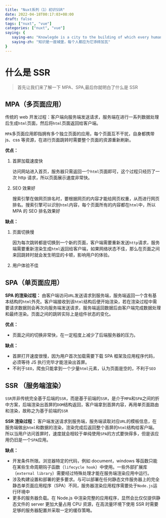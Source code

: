 ```yaml
---
title: "Nuxt系列（1）初识SSR"
date: 2022-04-18T00:17:03+08:00
draft: false
tags: ["nuxt", "vue"]
categories: ["nuxt", "vue"]
saying: {
   saying-en: "Knowlegde is a city to the building of which every human being brought a stone",
   saying-zh: "知识是一座城堡，每个人都应为它添砖加瓦"
}
---
```


# 什么是 SSR

> 首先让我们来了解一下 MPA、SPA,最后你就明白了什么是 SSR

## MPA（多页面应用）

传统的 web 开发过程：客户端向服务端发送请求，服务端在进行一系列数据处理后生成`html`页面，然后将`html`页面返回给客户端。

`MPA`多页面应用即指拥有多个独立页面的应用，每个页面互不干扰，自身都携带 js、css 等资源，在进行页面跳转时需要整个页面的资源重新刷新。

**优点：**

1. 首屏加载速度快

   访问网站进入首页，服务器只需返回一个`html`页面即可，这个过程只经历了一次 http 请求，所以页面展示速度非常快。

2. SEO 效果好

   搜索引擎在做网页排名时，要根据网页的内容才能给网页权重，从而进行网页排名。搜索引擎可以识别`html`内容，每个页面所有的内容都在`html`中，所以 MPA 的 SEO 排名效果好

**缺点：**

1. 页面切换慢

   因为每次跳转都是切换到一个新的页面，客户端需要重新发送`http`请求，服务端需要重新渲染生成`html`返回给客户端，如果网络状态不佳，那么在页面之间来回跳转时就会发生明显的卡顿，影响用户的体验。

2. 用户体验不佳

## SPA（单页面应用）

**SPA 的渲染过程：** 由客户端访问`URL`发送请求到服务端，服务端返回一个含有基本结构的`html`外壳。客户端接收到该`html`结构后便开始渲染，若在渲染过程中需要请求数据则会再次向服务端发送请求，服务端返回数据后由客户端完成数据处理和最终渲染。页面之间的跳转实际上是组件状态的变化。

**优点：**

- 页面之间的切换非常快，在一定程度上减少了后端服务器的压力。

**缺点：**

- 首屏打开速度很慢，因为用户首次加载需要下载 SPA 框架及应用程序代码，必须等待 JS 执行完毕才能渲染出首屏。
- 不利于`SEO`，爬虫只能拿到一个少量`html`元素，认为页面是空的，不利于`SEO`

## SSR （服务端渲染）

`SSR`并非传统完全基于后端的`SSR`，而是基于前端的`SSR`，是介于`MPA`和`SPA`之间的折中方案，后端渲染出首屏的`DOM`结构返回，客户端拿到首屏内容，再用单页面路由和渲染，故称之为基于前端的`SSR`

**SSR 渲染过程：** 客户端发送请求到服务端，服务端读取对应`URL`的模板信息，在服务端做出`html`和数据的渲染，渲染完成后返回整个首屏的`html`结构给客户端。所以当用户访问首屏时，速度就会相较于单纯使用`SPA`的方式要快得多，但是该应用仍旧是一个`SPA`应用。

**缺点：**

- 开发条件所限。浏览器特定的代码，例如 document，windows 等函数只能在某些生命周期钩子函数（`lifecycle hook`）中使用。一些外部扩展库（`external library`）需要经过特殊处理才能在服务端渲染应用中运行。
- 涉及构建设置和部署的更多要求。与可以部署在任何静态文件服务器上的完全静态单页面应用程序（SPA）不同，服务器渲染应用程序需要处于`Node.js`运行环境中
- 更多的服务器负载。在 Node.js 中渲染完整的应用程序，显然会比仅仅提供静态文件的 server 更加大量占用 CPU 资源，在高流量环境下使用 SSR 时需要足够的服务器配置并采取一定的缓存策略。
